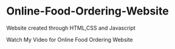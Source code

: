 # Online-Food-Ordering-Website
Website created through HTML,CSS and Javascript

Watch My Video for Online Food Ordering Website

